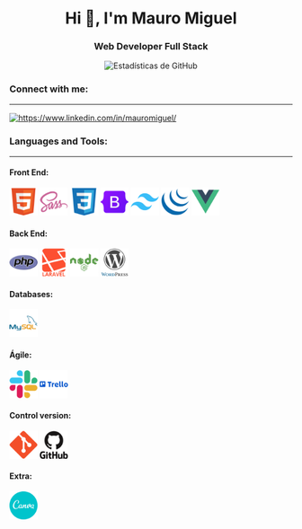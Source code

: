 <h1 align="center">Hi 👋, I'm Mauro Miguel</h1>
<h3 align="center">Web Developer Full Stack</h3>

<p align="center">
  <img src="https://github-readme-stats.vercel.app/api?username=MauCoden95&show_icons=true&theme=dark" alt="Estadísticas de GitHub" width="400"/>
</p>

<h3 align="left">Connect with me:</h3>
<hr>
<p align="left">
<a href="https://linkedin.com/in/https://www.linkedin.com/in/mauromiguel/" target="blank"><img align="center" src="https://raw.githubusercontent.com/rahuldkjain/github-profile-readme-generator/master/src/images/icons/Social/linked-in-alt.svg" alt="https://www.linkedin.com/in/mauromiguel/" height="30" width="40" /></a>
</p>

<h3 align="left">Languages and Tools:</h3>
<hr>
<div>
  <h4 style="margin-right: 10px;">Front End:</h4>
  <img style="width: 50px;" src="https://github.com/devicons/devicon/blob/master/icons/html5/html5-original.svg">
  <img style="width: 50px;" src="https://github.com/devicons/devicon/blob/master/icons/sass/sass-original.svg">
  <img style="width: 50px;" src="https://github.com/devicons/devicon/blob/master/icons/css3/css3-original.svg">
  <img style="width: 50px;" src="https://github.com/devicons/devicon/blob/master/icons/bootstrap/bootstrap-original.svg">
  <img style="width: 50px;" src="https://github.com/devicons/devicon/blob/master/icons/tailwindcss/tailwindcss-plain.svg">
  <img style="width: 50px;" src="https://github.com/devicons/devicon/blob/master/icons/jquery/jquery-original.svg">
  <img style="width: 50px;" src="https://github.com/devicons/devicon/blob/master/icons/vuejs/vuejs-original.svg">  
</div>

<h4>Back End:</h4>
<div>
  <img style="width: 50px;" src="https://github.com/devicons/devicon/blob/master/icons/php/php-original.svg">
  <img style="width: 50px;" src="https://github.com/devicons/devicon/blob/master/icons/laravel/laravel-plain-wordmark.svg">
  <img style="width: 50px;" src="https://github.com/devicons/devicon/blob/master/icons/nodejs/nodejs-plain-wordmark.svg">
  <img style="width: 50px;" src="https://github.com/devicons/devicon/blob/master/icons/wordpress/wordpress-original.svg">
</div>

<h4>Databases:</h4>
<div>
  <img style="width: 50px;" src="https://github.com/devicons/devicon/blob/master/icons/mysql/mysql-original-wordmark.svg">
</div>

<h4>Ágile:</h4>
<div>
  <img style="width: 50px;" src="https://github.com/devicons/devicon/blob/master/icons/slack/slack-original.svg">
  <img style="width: 50px;" src="https://github.com/devicons/devicon/blob/master/icons/trello/trello-plain-wordmark.svg">
</div>

<h4>Control version:</h4>
<div>
  <img style="width: 50px;" src="https://github.com/devicons/devicon/blob/master/icons/git/git-original.svg">
  <img style="width: 50px;" src="https://github.com/devicons/devicon/blob/master/icons/github/github-original-wordmark.svg">
</div>

<h4>Extra:</h4>
<div>
  <img style="width: 50px;" src="https://github.com/devicons/devicon/blob/master/icons/canva/canva-original.svg">
</div>

